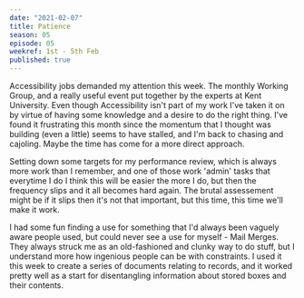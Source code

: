 ```yaml
---
date: "2021-02-07"
title: Patience
season: 05
episode: 05
weekref: 1st - 5th Feb
published: true
---
```


Accessibility jobs demanded my attention this week. The monthly Working Group, and a really useful event put together by the experts at Kent University. Even though Accessibility isn't part of my work I've taken it on by virtue of having some knowledge and a desire to do the right thing. I've found it frustrating this month since the momentum that I thought was building (even a little) seems to have stalled, and I'm back to chasing and cajoling. Maybe the time has come for a more direct approach.

Setting down some targets for my performance review, which is always more work than I remember, and one of those work 'admin' tasks that everytime I do I think this will be easier the more I do, but then the frequency slips and it all becomes hard again. The brutal assessement might be if it slips then it's not that important, but this time, this time we'll make it work.

I had some fun finding a use for something that I'd always been vaguely aware people used, but could never see a use for myself - Mail Merges. They always struck me as an old-fashioned and clunky way to do stuff, but I understand more how ingenious people can be with constraints. I used it this week to create a series of documents relating to records, and it worked pretty well as a start for disentangling information about stored boxes and their contents.